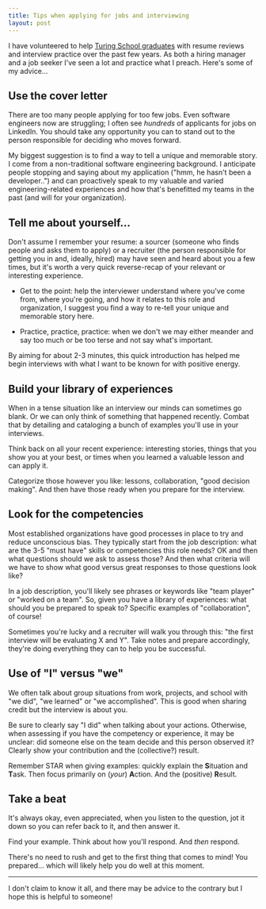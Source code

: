 ```yaml
---
title: Tips when applying for jobs and interviewing
layout: post
---
```


I have volunteered to help [Turing School graduates](https://turing.edu) with resume reviews and interview practice over the past few years. As both a hiring manager and a job seeker I've seen a lot and practice what I preach. Here's some of my advice...

## Use the cover letter

There are too many people applying for too few jobs. Even software engineers now are struggling; I often see _hundreds_ of applicants for jobs on LinkedIn. You should take any opportunity you can to stand out to the person responsible for deciding who moves forward.

My biggest suggestion is to find a way to tell a unique and memorable story. I come from a non-traditional software engineering background. I anticipate people stopping and saying about my application ("hmm, he hasn't been a developer..") and can proactively speak to my valuable and varied engineering-related experiences and how that's benefitted my teams in the past (and will for your organization).

## Tell me about yourself...

Don't assume I remember your resume: a sourcer (someone who finds people and asks them to apply) or a recruiter (the person responsible for getting you in and, ideally, hired) may have seen and heard about you a few times, but it's worth a very quick reverse-recap of your relevant or interesting experience.

- Get to the point: help the interviewer understand where you've come from, where you're going, and how it relates to this role and organization, I suggest you find a way to re-tell your unique and memorable story here.

- Practice, practice, practice: when we don't we may either meander and say too much or be too terse and not say what's important.

By aiming for about 2-3 minutes, this quick introduction has helped me begin interviews with what I want to be known for with positive energy.

## Build your library of experiences

When in a tense situation like an interview our minds can sometimes go blank. Or we can only think of something that happened recently. Combat that by detailing and cataloging a bunch of examples you'll use in your interviews.

Think back on all your recent experience: interesting stories, things that you show you at your best, or times when you learned a valuable lesson and can apply it.

Categorize those however you like: lessons, collaboration, "good decision making". And then have those ready when you prepare for the interview.

## Look for the competencies

Most established organizations have good processes in place to try and reduce unconscious bias. They typically start from the job description: what are the 3-5 "must have" skills or competencies this role needs? OK and then what questions should we ask to assess those? And then what criteria will we have to show what good versus great responses to those questions look like?

In a job description, you'll likely see phrases or keywords like "team player" or "worked on a team". So, given you have a library of experiences: what should you be prepared to speak to? Specific examples of "collaboration", of course!

Sometimes you're lucky and a recruiter will walk you through this: "the first interview will be evaluating X and Y". Take notes and prepare accordingly, they're doing everything they can to help you be successful.

## Use of "I" versus "we"

We often talk about group situations from work, projects, and school with "we did", "we learned" or "we accomplished". This is good when sharing credit but the interview is about you.

Be sure to clearly say "I did" when talking about your actions. Otherwise, when assessing if you have the competency or experience, it may be unclear: did someone else on the team decide and this person observed it? Clearly show your contribution and the (collective?) result.

Remember STAR when giving examples: quickly explain the **S**ituation and **T**ask. Then focus primarily on (_your_) **A**ction. And the (positive) **R**esult.

## Take a beat

It's always okay, even appreciated, when you listen to the question, jot it down so you can refer back to it, and then answer it. 

Find your example. Think about how you'll respond. And _then_ respond.

There's no need to rush and get to the first thing that comes to mind! You prepared... which will likely help you do well at this moment.

---

I don't claim to know it all, and there may be advice to the contrary but I hope this is helpful to someone!